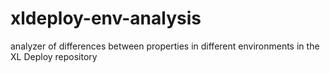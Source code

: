 xldeploy-env-analysis
=====================

analyzer of differences between properties in different environments in the XL Deploy repository
